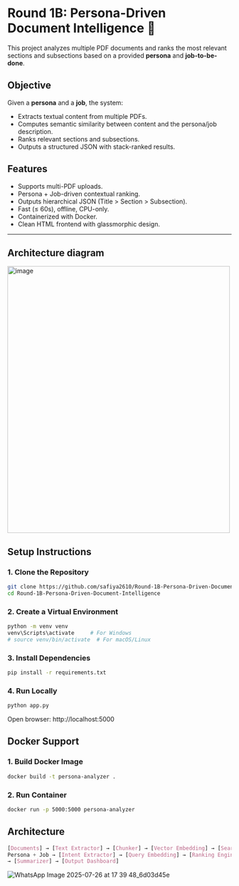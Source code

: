 # Round 1B: Persona-Driven Document Intelligence 🚀

This project analyzes multiple PDF documents and ranks the most relevant sections and subsections based on a provided **persona** and **job-to-be-done**. 
## Objective

Given a **persona** and a **job**, the system:
- Extracts textual content from multiple PDFs.
- Computes semantic similarity between content and the persona/job description.
- Ranks relevant sections and subsections.
- Outputs a structured JSON with stack-ranked results.

## Features

- Supports multi-PDF uploads.
- Persona + Job-driven contextual ranking.
- Outputs hierarchical JSON (Title > Section > Subsection).
- Fast (≤ 60s), offline, CPU-only.
- Containerized with Docker.
- Clean HTML frontend with glassmorphic design.

---
## Architecture diagram
<img width="500px" height="600px" alt="image" src="https://github.com/user-attachments/assets/0ec46ba5-4a5d-4b34-a860-fec8c5e1bce7" />

## Setup Instructions

### 1. Clone the Repository

```bash
git clone https://github.com/safiya2610/Round-1B-Persona-Driven-Document-Intelligence.git
cd Round-1B-Persona-Driven-Document-Intelligence
```

### 2. Create a Virtual Environment 
```bash
python -m venv venv
venv\Scripts\activate     # For Windows
# source venv/bin/activate  # For macOS/Linux
```
### 3. Install Dependencies
```bash
pip install -r requirements.txt
```
### 4. Run Locally
```bash
python app.py
```
Open browser: http://localhost:5000

## Docker Support
### 1. Build Docker Image
```bash
docker build -t persona-analyzer .
```
### 2. Run Container
```bash
docker run -p 5000:5000 persona-analyzer
```

## Architecture
```css
[Documents] → [Text Extractor] → [Chunker] → [Vector Embedding] → [Search & Ranking]
Persona + Job → [Intent Extractor] → [Query Embedding] → [Ranking Engine]
→ [Summarizer] → [Output Dashboard]
```

![WhatsApp Image 2025-07-26 at 17 39 48_6d03d45e](https://github.com/user-attachments/assets/7c9f8420-be4f-4a73-89c5-2ffd3215b627)



